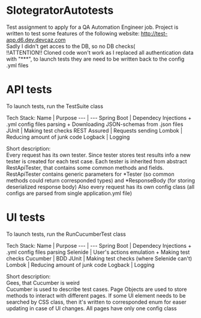 # SlotegratorAutotests
Test assignment to apply for a QA Automation Engineer job. Project is written to test some features of the following website: http://test-app.d6.dev.devcaz.com
<br>Sadly I didn't get acces to the DB, so no DB checks(
<br>!!ATTENTION!! Cloned code won't work as I replaced all authentication data with "***", to launch tests they are need to be written back to the config .yml files

# API tests
To launch tests, run the TestSuite class

Tech Stack:
Name | Purpose
--- | --- 
Spring Boot | Dependecy Injections + .yml config files parsing + Downloading JSON-schemas from .json files
JUnit | Making test checks
REST Assured | Requests sending
Lombok | Reducing amount of junk code
Logback | Logging

Short description:
<br>Every request has its own tester. Since tester stores test results info a new tester is created for each test case. Each tester is inherited from abstract RestApiTester, that contains some common methods and fields. RestApiTester contains generic parameters for *Tester (so common methods could return corresponded types) and *ResponseBody (for storing deserialized response body)
Also every request has its own config class (all configs are parsed from single application.yml file)

# UI tests
To launch tests, run the RunCucumberTest class

Tech Stack:
Name | Purpose
--- | --- 
Spring Boot | Dependecy Injections + .yml config files parsing
Selenide | User's actions emulation + Making test checks
Cucumber | BDD
JUnit | Making test checks (where Selenide can't)
Lombok | Reducing amount of junk code
Logback | Logging

Short description:
<br>Gees, that Cucumber is weird
<br>Cucumber is used to describe test cases. Page Objects are used to store methods to interact with different pages. If some UI element needs to be searched by CSS class, then it's written to corresponded enum for easer updating in case of UI changes. All pages have only one config class
